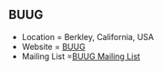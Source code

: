 ## BUUG
+ Location = Berkley, California, USA
+ Website = [BUUG](http://www.buug.org)
+ Mailing List =[BUUG Mailing List](http://buug.org/mailman/listinfo/buug)
